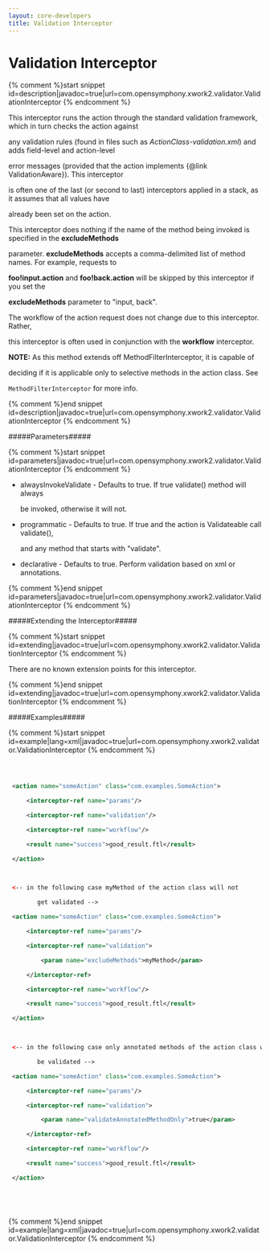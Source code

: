 ```yaml
---
layout: core-developers
title: Validation Interceptor
---
```


# Validation Interceptor



{% comment %}start snippet id=description|javadoc=true|url=com.opensymphony.xwork2.validator.ValidationInterceptor {% endcomment %}
<p>
 <p>
 This interceptor runs the action through the standard validation framework, which in turn checks the action against
 any validation rules (found in files such as <i>ActionClass-validation.xml</i>) and adds field-level and action-level
 error messages (provided that the action implements {@link ValidationAware}). This interceptor
 is often one of the last (or second to last) interceptors applied in a stack, as it assumes that all values have
 already been set on the action.
 </p>

 <p>
 This interceptor does nothing if the name of the method being invoked is specified in the <b>excludeMethods</b>
 parameter. <b>excludeMethods</b> accepts a comma-delimited list of method names. For example, requests to
 <b>foo!input.action</b> and <b>foo!back.action</b> will be skipped by this interceptor if you set the
 <b>excludeMethods</b> parameter to "input, back".
 </p>

 <p>
 The workflow of the action request does not change due to this interceptor. Rather,
 this interceptor is often used in conjunction with the <b>workflow</b> interceptor.
 </p>

 <p>
 <b>NOTE:</b> As this method extends off MethodFilterInterceptor, it is capable of
 deciding if it is applicable only to selective methods in the action class. See
 <code>MethodFilterInterceptor</code> for more info.
 </p>
</p>
{% comment %}end snippet id=description|javadoc=true|url=com.opensymphony.xwork2.validator.ValidationInterceptor {% endcomment %}

#####Parameters#####



{% comment %}start snippet id=parameters|javadoc=true|url=com.opensymphony.xwork2.validator.ValidationInterceptor {% endcomment %}
<p>
 <ul>

 <li>alwaysInvokeValidate - Defaults to true. If true validate() method will always
 be invoked, otherwise it will not.</li>

 <li>programmatic - Defaults to true. If true and the action is Validateable call validate(),
 and any method that starts with "validate".
 </li>
 
 <li>declarative - Defaults to true. Perform validation based on xml or annotations.</li>
 
 </ul>
</p>
{% comment %}end snippet id=parameters|javadoc=true|url=com.opensymphony.xwork2.validator.ValidationInterceptor {% endcomment %}

#####Extending the Interceptor#####



{% comment %}start snippet id=extending|javadoc=true|url=com.opensymphony.xwork2.validator.ValidationInterceptor {% endcomment %}
<p>
 There are no known extension points for this interceptor.
</p>
{% comment %}end snippet id=extending|javadoc=true|url=com.opensymphony.xwork2.validator.ValidationInterceptor {% endcomment %}

#####Examples#####



{% comment %}start snippet id=example|lang=xml|javadoc=true|url=com.opensymphony.xwork2.validator.ValidationInterceptor {% endcomment %}

```xml
 
 <action name="someAction" class="com.examples.SomeAction">
     <interceptor-ref name="params"/>
     <interceptor-ref name="validation"/>
     <interceptor-ref name="workflow"/>
     <result name="success">good_result.ftl</result>
 </action>
 
 <-- in the following case myMethod of the action class will not
        get validated -->
 <action name="someAction" class="com.examples.SomeAction">
     <interceptor-ref name="params"/>
     <interceptor-ref name="validation">
         <param name="excludeMethods">myMethod</param>
     </interceptor-ref>
     <interceptor-ref name="workflow"/>
     <result name="success">good_result.ftl</result>
 </action>
 
 <-- in the following case only annotated methods of the action class will
        be validated -->
 <action name="someAction" class="com.examples.SomeAction">
     <interceptor-ref name="params"/>
     <interceptor-ref name="validation">
         <param name="validateAnnotatedMethodOnly">true</param>
     </interceptor-ref>
     <interceptor-ref name="workflow"/>
     <result name="success">good_result.ftl</result>
 </action>


```

{% comment %}end snippet id=example|lang=xml|javadoc=true|url=com.opensymphony.xwork2.validator.ValidationInterceptor {% endcomment %}
